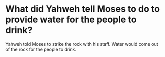 # What did Yahweh tell Moses to do to provide water for the people to drink?

Yahweh told Moses to strike the rock with his staff. Water would come out of the rock for the people to drink.
